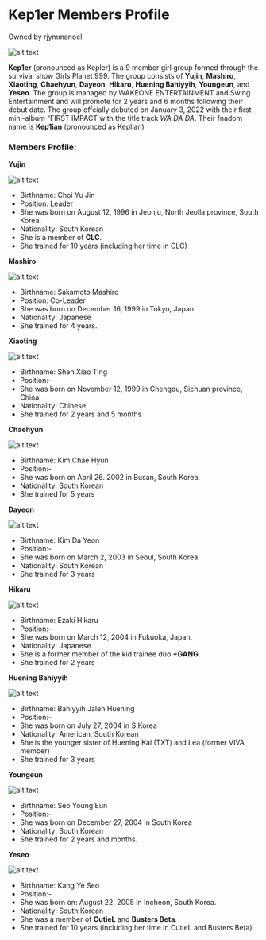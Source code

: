 # Kep1er Members Profile
Owned by rjymmanoel

![alt text](https://kpopping.com/documents/3b/1/800/220226-Kep1er-Debut-Album-FIRST-IMPACT-Promotion-Photoshoot-by-Dispatch-documents-1.jpeg)

**Kep1er** (pronounced as Kepler) is a 9 member girl group formed through the survival show Girls Planet 999. The group consists of **Yujin**, **Mashiro**, **Xiaoting**, **Chaehyun**, **Dayeon**, **Hikaru**, **Huening Bahiyyih**, **Youngeun**, and **Yeseo**. The group is managed by WAKEONE ENTERTAINMENT and Swing Entertainment and will promote for 2 years and 6 months following their debut date. The group offcially debuted on January 3, 2022 with their first mini-album “FIRST IMPACT with the title track *WA DA DA*. Their fnadom name is **Kep1ian** (pronounced as Keplian)    

### Members Profile:

**Yujin**

![alt text](https://kpopping.com/documents/29/3/800/220226-Kep1er-Yujin-Debut-Album-FIRST-IMPACT-Promotion-Photoshoot-by-Dispatch-documents-3.jpeg)

- Birthname: Choi Yu Jin
- Position: Leader
- She was born on August 12, 1996 in Jeonju, North Jeolla province, South Korea.
- Nationality: South Korean
- She is a member of **CLC**.
- She trained for 10 years (including her time in CLC)

**Mashiro**

![alt text](https://kpopping.com/documents/5e/1/800/220226-Kep1er-Mashiro-Debut-Album-FIRST-IMPACT-Promotion-Photoshoot-by-Dispatch-documents-4.jpeg)

- Birthname: Sakamoto Mashiro
- Position: Co-Leader
- She was born on December 16, 1999 in Tokyo, Japan.
- Nationality: Japanese
- She trained for 4 years.

**Xiaoting**

![alt text](https://kpopping.com/documents/63/3/800/220226-Kep1er-Xiaoting-Debut-Album-FIRST-IMPACT-Promotion-Photoshoot-by-Dispatch-documents-1.jpeg)

- Birthname: Shen Xiao Ting
- Position:-
- She was born on November 12, 1999 in Chengdu, Sichuan province, China.
- Nationality: Chinese
- She trained for 2 years and 5 months

**Chaehyun**

![alt text](https://kpopping.com/documents/78/4/800/220226-Kep1er-Chaehyun-Debut-Album-FIRST-IMPACT-Promotion-Photoshoot-by-Dispatch-documents-3.jpeg)

- Birthname: Kim Chae Hyun
- Position:-
- She was born on April 26. 2002 in Busan, South Korea.
- Nationality: South Korean
- She trained for 5 years 

**Dayeon**

![alt text](https://kpopping.com/documents/82/5/800/220226-Kep1er-Dayeon-Debut-Album-FIRST-IMPACT-Promotion-Photoshoot-by-Dispatch-documents-1.jpeg)

- Birthname: Kim Da Yeon
- Position:-
- She was born on March 2, 2003 in Seoul, South Korea.
- Nationality: South Korean
- She trained for 3 years 

**Hikaru**

![alt text](https://kpopping.com/documents/24/4/800/220226-Kep1er-Hikaru-Debut-Album-FIRST-IMPACT-Promotion-Photoshoot-by-Dispatch-documents-4.jpeg)

- Birthname: Ezaki Hikaru
- Position:-
- She was born on March 12, 2004 in Fukuoka, Japan.
- Nationality: Japanese
- She is a former member of the kid trainee duo **+GANG**
- She trained for 2 years 

**Huening Bahiyyih**

![alt text](https://kpopping.com/documents/a0/1/800/220226-Kep1er-Bahiyyih-Debut-Album-FIRST-IMPACT-Promotion-Photoshoot-by-Dispatch-documents-4.jpeg)

- Birthname: Bahiyyih Jaleh Huening
- Position:-
- She was born on July 27, 2004 in S.Korea
- Nationality: American, South Korean
- She is the younger sister of Huening Kai (TXT) and Lea (former VIVA member)
- She trained for 3 years 

**Youngeun**

![alt text](https://kpopping.com/documents/ba/4/800/220226-Kep1er-Youngeun-Debut-Album-FIRST-IMPACT-Promotion-Photoshoot-by-Dispatch-documents-4.jpeg)

- Birthname: Seo Young Eun
- Position:-
- She was born on December 27, 2004 in South Korea
- Nationality: South Korean
- She trained for 2 years and  months.

**Yeseo**

![alt text](https://kpopping.com/documents/ce/2/800/220226-Kep1er-Yeseo-Debut-Album-FIRST-IMPACT-Promotion-Photoshoot-by-Dispatch-documents-1.jpeg)

- Birthname: Kang Ye Seo
- Position:-
- She was born on: August 22, 2005 in Incheon, South Korea.
- Nationality: South Korean
- She was a member of **CutieL** and **Busters Beta**.
- She trained for 10 years (including her time in CutieL and Busters Beta)
